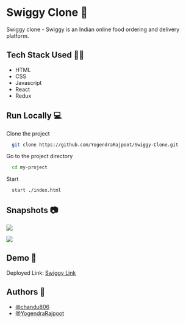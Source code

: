 
# Swiggy Clone 🌇

Swiggy clone - Swiggy is an Indian online food ordering and delivery platform.

## Tech Stack Used 👩‍💻

- HTML
- CSS
- Javascript
- React
- Redux


## Run Locally 💻

Clone the project

```bash
  git clone https://github.com/YogendraRajpoot/Swiggy-Clone.git
```

Go to the project directory

```bash
  cd my-project
```

Start

```bash
  start ./index.html
```


## Snapshots 📷

![](https://d1gzz21cah5pzn.cloudfront.net/img/websites/s/swi/swiggy.com-desktop@2x.1629464717.jpg)

![](https://miro.medium.com/max/1400/1*CZ471fsymFCdTgr2DN8YKg.png)

<!-- ![](https://github.com/MuskanIss/ConstructWeek_Adventure/blob/main/images/adventure3.png?raw=true) -->
## Demo 🎥

Deployed Link: [Swiggy Link](https://www.swiggy.com/restaurants)


## Authors 🤝

- [@chandu806](https://github.com/chandu806)
- [@YogendraRajpoot](https://github.com/YogendraRajpoot)
